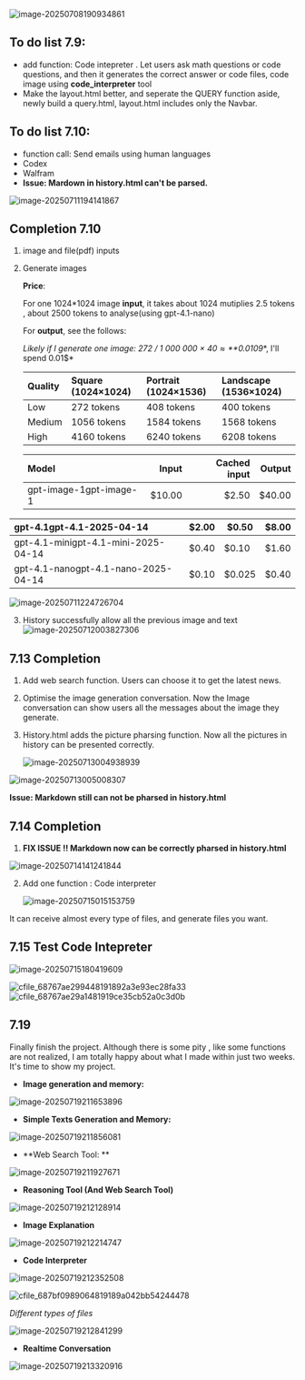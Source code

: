 ![image-20250708190934861](images\image-1.png)

## To do list 7.9:

- add function: Code intepreter . Let users ask math questions or code questions, and then it generates the correct answer or code files, code image using **code_interpreter** tool
- Make the layout.html better, and seperate the QUERY function aside, newly build a query.html, layout.html includes only the Navbar.

## To do list 7.10: 

- function call: Send emails using human languages
- Codex
- Walfram
- **Issue: Mardown in history.html can't be parsed.**

![image-20250711194141867](images\image-2.png)

## Completion 7.10

1. image and file(pdf) inputs

2. Generate images

   **Price**:

   For one 1024*1024 image **input**, it takes about 1024 mutiplies 2.5 tokens , about 2500 tokens to analyse(using gpt-4.1-nano)

   For **output**, see the follows:

   *Likely if I generate one image: 272 / 1 000 000 × $40 ≈ **$0.0109**, I'll spend 0.01$*

   | Quality | Square (1024×1024) | Portrait (1024×1536) | Landscape (1536×1024) |
   | :------ | :----------------- | :------------------- | :-------------------- |
   | Low     | 272 tokens         | 408 tokens           | 400 tokens            |
   | Medium  | 1056 tokens        | 1584 tokens          | 1568 tokens           |
   | High    | 4160 tokens        | 6240 tokens          | 6208 tokens           |

   | Model                  |  Input | Cached input | Output |
   | :--------------------- | -----: | -----------: | -----: |
   | gpt-image-1gpt-image-1 | $10.00 |        $2.50 | $40.00 |

| gpt-4.1gpt-4.1-2025-04-14           | $2.00 | $0.50  | $8.00 |
| :---------------------------------- | ----- | ------ | ----- |
| gpt-4.1-minigpt-4.1-mini-2025-04-14 | $0.40 | $0.10  | $1.60 |
| gpt-4.1-nanogpt-4.1-nano-2025-04-14 | $0.10 | $0.025 | $0.40 |

![image-20250711224726704](images\image-3.png)

3. History successfully allow all the previous image and text![image-20250712003827306](images\image-4.png)

## 7.13 Completion

1. Add web search function. Users can choose it to get the latest news.

2. Optimise the image generation conversation. Now the Image conversation can show users all the messages about the image they generate.

3. History.html adds the picture pharsing function. Now all the pictures in history can be presented correctly.

   ![image-20250713004938939](images\image-5.png)

![image-20250713005008307](images\image-6.png)

**Issue: Markdown still can not be pharsed in history.html**

## 7.14 Completion

1. **FIX ISSUE !! Markdown now can be correctly pharsed in history.html**

![image-20250714141241844](images\image-7.png)

2. Add one function : Code interpreter

   ![image-20250715015153759](images\image-8.png)

It can receive almost every type of files, and generate files you want. 

## 7.15 Test Code Intepreter

![image-20250715180419609](images\image-9.png)

![cfile_68767ae299448191892a3e93ec28fa33](images\cfile_1.png)![cfile_68767ae29a1481919ce35cb52a0c3d0b](images\cfile_2.png)

## 7.19

Finally finish the project. Although there is some pity , like some functions are not realized, I am totally happy about what I made within just two weeks. It's time to show my project.

- **Image generation and memory:**

![image-20250719211653896](images\image-10.png)

- **Simple Texts Generation and Memory:**

![image-20250719211856081](images\image-11.png)

- **Web Search Tool: **

![image-20250719211927671](images\image-12.png)

- **Reasoning Tool (And Web Search Tool)**

![image-20250719212128914](images\image-13.png)

- **Image Explanation**

![image-20250719212214747](images\image-14.png)

- **Code Interpreter**

![image-20250719212352508](images\image-15.png)

![cfile_687bf0989064819189a042bb54244478](images\cfile_3.png)

*Different types of files*

![image-20250719212841299](images\image-16.png)

- **Realtime Conversation**

![image-20250719213320916](images\image-17.png)
